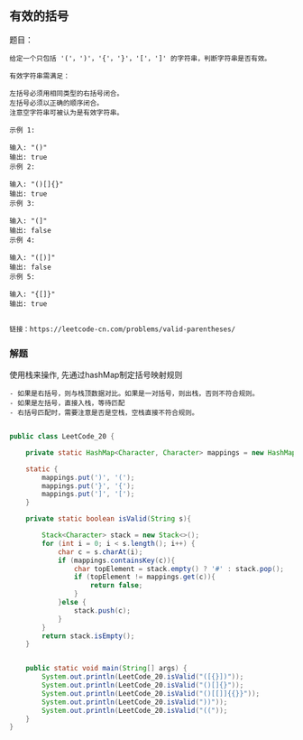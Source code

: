 ## 有效的括号

题目：
    
    给定一个只包括 '('，')'，'{'，'}'，'['，']' 的字符串，判断字符串是否有效。
    
    有效字符串需满足：
    
    左括号必须用相同类型的右括号闭合。
    左括号必须以正确的顺序闭合。
    注意空字符串可被认为是有效字符串。
    
    示例 1:
    
    输入: "()"
    输出: true
    示例 2:
    
    输入: "()[]{}"
    输出: true
    示例 3:
    
    输入: "(]"
    输出: false
    示例 4:
    
    输入: "([)]"
    输出: false
    示例 5:
    
    输入: "{[]}"
    输出: true


    链接：https://leetcode-cn.com/problems/valid-parentheses/
   
 
### 解题

使用栈来操作, 先通过hashMap制定括号映射规则

    - 如果是右括号，则与栈顶数据对比。如果是一对括号，则出栈，否则不符合规则。
    - 如果是左括号，直接入栈，等待匹配
    - 右括号匹配时，需要注意是否是空栈，空栈直接不符合规则。


```java

public class LeetCode_20 {

    private static HashMap<Character, Character> mappings = new HashMap<>();

    static {
        mappings.put(')', '(');
        mappings.put('}', '{');
        mappings.put(']', '[');
    }

    private static boolean isValid(String s){

        Stack<Character> stack = new Stack<>();
        for (int i = 0; i < s.length(); i++) {
            char c = s.charAt(i);
            if (mappings.containsKey(c)){
                char topElement = stack.empty() ? '#' : stack.pop();
                if (topElement != mappings.get(c)){
                    return false;
                }
            }else {
                stack.push(c);
            }
        }
        return stack.isEmpty();
    }


    public static void main(String[] args) {
        System.out.println(LeetCode_20.isValid("([{}])"));
        System.out.println(LeetCode_20.isValid("()[]{}"));
        System.out.println(LeetCode_20.isValid("()[[]]{{}}"));
        System.out.println(LeetCode_20.isValid("))"));
        System.out.println(LeetCode_20.isValid("(("));
    }
}

```